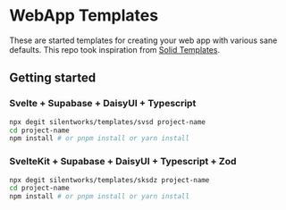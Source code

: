 # WebApp Templates

These are started templates for creating your web app with various sane defaults. This repo took inspiration from [Solid Templates](https://github.com/solidjs/templates).

## Getting started

### Svelte + Supabase + DaisyUI + Typescript

```bash
npx degit silentworks/templates/svsd project-name
cd project-name
npm install # or pnpm install or yarn install
```

### SvelteKit + Supabase + DaisyUI + Typescript + Zod

```bash
npx degit silentworks/templates/sksdz project-name
cd project-name
npm install # or pnpm install or yarn install
```
